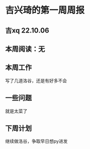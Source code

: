 # 吉兴琦的第一周周报 

## 吉xq 22.10.06

## 本周阅读：无

## 本周工作
 写了几道洛谷，还是有好多不会

## 一些问题
就是太菜了

## 下周计划
继续做洛谷，争取早日想py进发